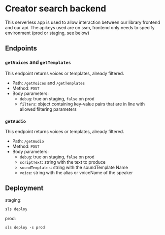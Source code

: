 # Creator search backend

This serverless app is used to allow interaction between our library frontend and our api.
The apikeys used are on ssm, frontend only needs to specify environment (prod or staging, see below)

## Endpoints

### `getVoices` and `getTemplates`

This endpoint returns voices or templates, already filtered.

- Path: `/getVoices` and `/getTemplates`
- Method: `POST`
- Body parameters:
  - `debug`: true on staging, `false` on prod
  - `filters`: object containing key-value pairs that are in line with allowed filtering parameters

### `getAudio`

This endpoint returns voices or templates, already filtered.

- Path: `/getAudio`
- Method: `POST`
- Body parameters:
  - `debug`: true on staging, `false` on prod
  - `scriptText`: string with the text to produce
  - `soundTemplates`: string with the soundTemplate Name
  - `voice`: string with the alias or voiceName of the speaker

## Deployment

staging:

```
sls deploy
```

prod:

```
sls deploy -s prod
```
